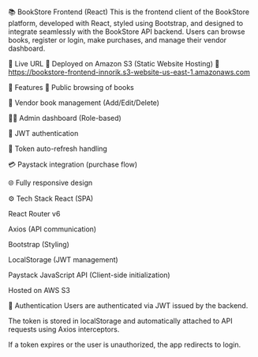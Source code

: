 📚 BookStore Frontend (React)
This is the frontend client of the BookStore platform, developed with React, styled using Bootstrap, and designed to integrate seamlessly with the BookStore API backend. Users can browse books, register or login, make purchases, and manage their vendor dashboard.

🚀 Live URL
📍 Deployed on Amazon S3 (Static Website Hosting)
🔗 https://bookstore-frontend-innorik.s3-website-us-east-1.amazonaws.com

🧩 Features
📖 Public browsing of books

🛒 Vendor book management (Add/Edit/Delete)

🧑‍💼 Admin dashboard (Role-based)

🔐 JWT authentication

🔁 Token auto-refresh handling

💳 Paystack integration (purchase flow)

🌐 Fully responsive design

⚙️ Tech Stack
React (SPA)

React Router v6

Axios (API communication)

Bootstrap (Styling)

LocalStorage (JWT management)

Paystack JavaScript API (Client-side initialization)

Hosted on AWS S3

🔐 Authentication
Users are authenticated via JWT issued by the backend.

The token is stored in localStorage and automatically attached to API requests using Axios interceptors.

If a token expires or the user is unauthorized, the app redirects to login.

